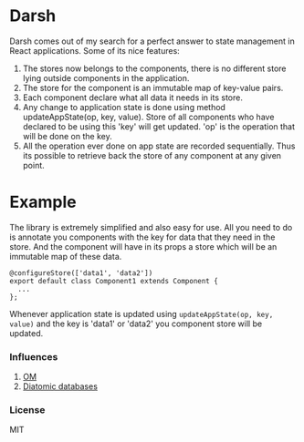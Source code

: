 # Darsh

Darsh comes out of my search for a perfect answer to state management in React applications. Some of its nice features:

1. The stores now belongs to the components, there is  no different store lying outside components in the application.
2. The store for the component is an immutable map of key-value pairs.
3. Each component declare what all data it needs in its store.
4. Any change to application state is done using method updateAppState(op, key, value).
   Store of all components who have declared to be using this 'key' will get updated. 'op' is the operation that will be done on the key.
5. All the operation ever done on app state are recorded sequentially. Thus its possible to retrieve back the store of any component at any given point.

# Example
The library is extremely simplified and also easy for use. All you need to do is annotate you components with the key for data that they need in the store. And the component will have in its props a store which will be an immutable map of these data.

```
@configureStore(['data1', 'data2'])
export default class Component1 extends Component {
  ...
};
```

Whenever application state is updated using `updateAppState(op, key, value)` and the key is 'data1' or 'data2' you component store will be updated.

### Influences
1. [OM](https://github.com/omcljs/om)
2. [Diatomic databases](http://www.datomic.com/about.html)

### License
MIT
